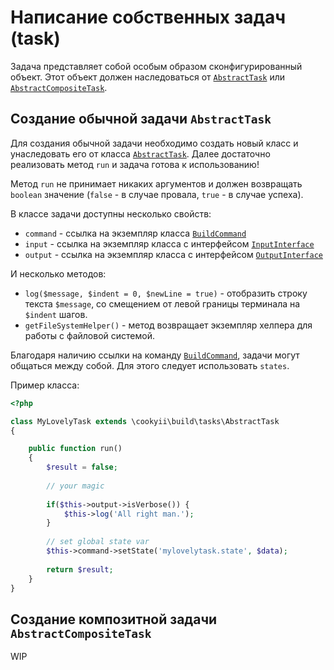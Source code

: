Написание собственных задач (task)
==================================

Задача представляет собой особым образом сконфигурированный объект. 
Этот объект должен наследоваться от [`AbstractTask`][] или [`AbstractCompositeTask`][].

Создание обычной задачи `AbstractTask`
--------------------------------------

Для создания обычной задачи необходимо создать новый класс и унаследовать его от класса [`AbstractTask`][].
Далее достаточно реализовать метод `run` и задача готова к использованию!

Метод `run` не принимает никаких аргументов и должен возвращать `boolean` значение (`false` - в случае провала, `true` - в случае успеха).

В классе задачи доступны несколько свойств:
* `command` - ссылка на экземпляр класса [`BuildCommand`][]
* `input` - ссылка на экземпляр класса с интерфейсом [`InputInterface`][]
* `output` - ссылка на экземпляр класса с интерфейсом [`OutputInterface`][]

И несколько методов:
* `log($message, $indent = 0, $newLine = true)` - отобразить строку текста `$message`, со смещением от левой границы терминала на `$indent` шагов.
* `getFileSystemHelper()` - метод возвращает экземпляр хелпера для работы с файловой системой.

Благодаря наличию ссылки на команду [`BuildCommand`][], задачи могут общаться между собой.
Для этого следует использовать `states`.

Пример класса:
```php
<?php

class MyLovelyTask extends \cookyii\build\tasks\AbstractTask
{

    public function run()
    {
        $result = false;
    
        // your magic
        
        if($this->output->isVerbose()) {
            $this->log('All right man.');
        }
        
        // set global state var
        $this->command->setState('mylovelytask.state', $data);
        
        return $result;
    }
}
```

Создание композитной задачи `AbstractCompositeTask`
---------------------------------------------------

WIP

[`AbstractCompositeTask`]: 03-reference-abstract-composite-task.md
[`AbstractTask`]: 03-reference-abstract-task.md
[`BuildCommand`]: https://github.com/cookyii/build/blob/master/commands/BuildCommand.php
[`InputInterface`]: http://api.symfony.com/2.7/Symfony/Component/Console/Input/InputInterface.html
[`OutputInterface`]: http://api.symfony.com/2.7/Symfony/Component/Console/Output/OutputInterface.html